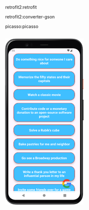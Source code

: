 <p>retrofit2:retrofit</p>
<p>retrofit2:converter-gson</p>
<p>picasso:picasso</p>

<br/>

 <img src="./Screen.png" alt="Screen" width="50%" height="50%"> 
